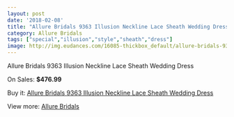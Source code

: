 ```yaml
---
layout: post
date: '2018-02-08'
title: "Allure Bridals 9363 Illusion Neckline Lace Sheath Wedding Dress"
category: Allure Bridals
tags: ["special","illusion","style","sheath","dress"]
image: http://img.eudances.com/16085-thickbox_default/allure-bridals-9363-illusion-neckline-lace-sheath-wedding-dress.jpg
---
```

Allure Bridals 9363 Illusion Neckline Lace Sheath Wedding Dress

On Sales: **$476.99**
<a href="https://www.eudances.com/en/allure-bridals/4728-allure-bridals-9363-illusion-neckline-lace-sheath-wedding-dress.html"><amp-img layout="responsive" width="600" height="600" src="//img.eudances.com/16085-thickbox_default/allure-bridals-9363-illusion-neckline-lace-sheath-wedding-dress.jpg" alt="Allure Bridals 9363 Illusion Neckline Lace Sheath Wedding Dress 0" /></a>
<a href="https://www.eudances.com/en/allure-bridals/4728-allure-bridals-9363-illusion-neckline-lace-sheath-wedding-dress.html"><amp-img layout="responsive" width="600" height="600" src="//img.eudances.com/16089-thickbox_default/allure-bridals-9363-illusion-neckline-lace-sheath-wedding-dress.jpg" alt="Allure Bridals 9363 Illusion Neckline Lace Sheath Wedding Dress 1" /></a>
<a href="https://www.eudances.com/en/allure-bridals/4728-allure-bridals-9363-illusion-neckline-lace-sheath-wedding-dress.html"><amp-img layout="responsive" width="600" height="600" src="//img.eudances.com/16088-thickbox_default/allure-bridals-9363-illusion-neckline-lace-sheath-wedding-dress.jpg" alt="Allure Bridals 9363 Illusion Neckline Lace Sheath Wedding Dress 2" /></a>
<a href="https://www.eudances.com/en/allure-bridals/4728-allure-bridals-9363-illusion-neckline-lace-sheath-wedding-dress.html"><amp-img layout="responsive" width="600" height="600" src="//img.eudances.com/16087-thickbox_default/allure-bridals-9363-illusion-neckline-lace-sheath-wedding-dress.jpg" alt="Allure Bridals 9363 Illusion Neckline Lace Sheath Wedding Dress 3" /></a>
<a href="https://www.eudances.com/en/allure-bridals/4728-allure-bridals-9363-illusion-neckline-lace-sheath-wedding-dress.html"><amp-img layout="responsive" width="600" height="600" src="//img.eudances.com/16086-thickbox_default/allure-bridals-9363-illusion-neckline-lace-sheath-wedding-dress.jpg" alt="Allure Bridals 9363 Illusion Neckline Lace Sheath Wedding Dress 4" /></a>

Buy it: [Allure Bridals 9363 Illusion Neckline Lace Sheath Wedding Dress](https://www.eudances.com/en/allure-bridals/4728-allure-bridals-9363-illusion-neckline-lace-sheath-wedding-dress.html "Allure Bridals 9363 Illusion Neckline Lace Sheath Wedding Dress")

View more: [Allure Bridals](https://www.eudances.com/en/2-allure-bridals "Allure Bridals")